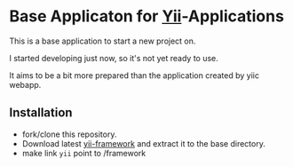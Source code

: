 Base Applicaton for [Yii](http://www.yiiframework.com/ "Yii Framework")-Applications
====================================================================================

This is a base application to start a new project on.

I started developing just now, so it's not yet ready to use.

It aims to be a bit more prepared than the application created by yiic webapp.

Installation
------------

* fork/clone this repository.
* Download latest [yii-framework](http://yii.googlecode.com/files/yii-1.1.6.r2877.tar.gz "Yii-1.1.6") and extract it to the base directory.
* make link `yii` point to <your extracted yii>/framework
